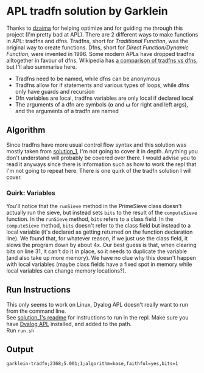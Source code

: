 # APL tradfn solution by Garklein
Thanks to [dzaima](https://github.com/dzaima) for helping optimize and for guiding me through this project (I'm pretty bad at APL).
There are 2 different ways to make functions in APL: tradfns and dfns. Tradfns, short for _Traditional Function_, was the original way to create functions. Dfns, short for _Direct Function/Dynamic Function_, were invented in 1996. Some modern APLs have dropped tradfns alltogether in favour of dfns. Wikipedia has [a comparison of tradfns vs dfns](https://en.wikipedia.org/wiki/Direct_function#Dfns_versus_tradfns), but I'll also summarise here.
- Tradfns need to be named, while dfns can be anonymous
- Tradfns allow for if statements and various types of loops, while dfns only have guards and recursion
- Dfn variables are local, tradfns variables are only local if declared local
- The arguments of a dfn are symbols (⍺ and ⍵ for right and left args), and the arguments of a tradfn are named

## Algorithm
Since tradfns have more usual control flow syntax and this solution was mostly taken from [solution\_1](../solution_1/readme.md), I'm not going to cover it in depth. Anything you don't understand will probably be covered over there. I would advise you to read it anyways since there is information such as how to work the repl that I'm not going to repeat here. There is one quirk of the tradfn solution I will cover.
### Quirk: Variables
You'll notice that the `runSieve` method in the PrimeSieve class doesn't actually run the sieve, but instead sets `bits` to the result of the `computeSieve` function. In the `runSieve` method, `bits` refers to a class field. In the `computeSieve` method, `bits` doesn't refer to the class field but instead to a local variable (it's declared as getting returned on the function declaration line). We found that, for whatever reason, if we just use the class field, it slows the program down by about 4x. Our best guess is that, when clearing bits on line 31, it can't do it in place, so it needs to duplicate the variable (and also take up more memory). We have no clue why this doesn't happen with local variables (maybe class fields have a fixed spot in memory while local variables can change memory locations?).

## Run Instructions
This only seems to work on Linux, Dyalog APL doesn't really want to run from the command line.  
See [solution\_1's readme](../solution_1/readme.md) for instructions to run in the repl.
Make sure you have [Dyalog APL](https://www.dyalog.com/download-zone.htm?p=download) installed, and added to the path.  
Run `run.sh`

## Output
`garklein-tradfn;2368;5.001;1;algorithm=base,faithful=yes,bits=1`
